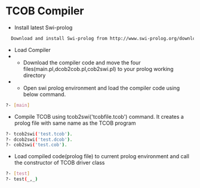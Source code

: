 # TCOB Compiler
- Install latest Swi-prolog 
```sh
  Download and install Swi-prolog from http://www.swi-prolog.org/download/stable  
```
- Load Compiler
- - Download the compiler code and move the four files(main.pl,dcob2cob.pl,cob2swi.pl) to your prolog working directory
- - Open swi prolog environment and load the compiler code using below command.
```sh
?- [main]
```
- Compile TCOB using tcob2swi('tcobfile.tcob') command. It creates a prolog file with same name as the TCOB program 
```sh
?- tcob2swi('test.tcob').
?- dcob2swi('test.dcob').
?- cob2swi('test.cob').
```
- Load compiled code(prolog file) to current prolog environment and call the constructor of TCOB driver class
```sh
?- [test]
?- test(_,_)
```
